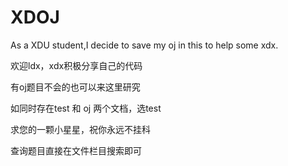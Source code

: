 # XDOJ
As a XDU student,I decide to save my oj in this to help some xdx. 

欢迎ldx，xdx积极分享自己的代码

有oj题目不会的也可以来这里研究

如同时存在test 和 oj 两个文档，选test

求您的一颗小星星，祝你永远不挂科

查询题目直接在文件栏目搜索即可
